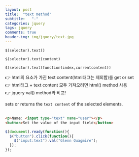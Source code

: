 ```yaml
---
layout: post
title:  "text method"
subtitle:   "-"
categories: jquery
tags: jquery
comments: true
header-img: img/jquery/text.jpg
---
```


`$(selector).text()`

`$(selector).text(content)`

`$(selector).text(function(index,currentcontent))`

:point_right: html의 요소가 가진 text content(html태그는 제외함)를 get or set  
:point_right: html태그 + text content 모두 가져오려면 html() method 사용  
:point_right: jquery val() method와 비교!  

sets or returns the `text content` of the selected elements.
<br><br>
```html
<p>Name: <input type="text" name="user"></p>
<button>Set the value of the input field</button>
```

```javascript
$(document).ready(function(){
  $("button").click(function(){
    $("input:text").val("Glenn Quagmire");
  });
});
```
